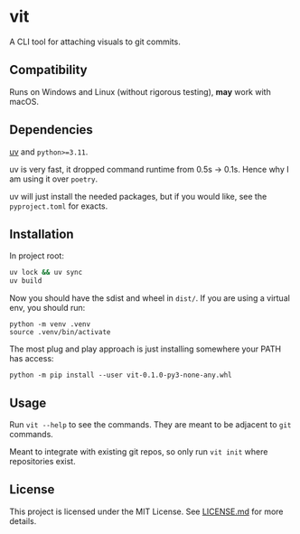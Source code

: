 # vit
A CLI tool for attaching visuals to git commits.

## Compatibility
Runs on Windows and Linux (without rigorous testing), **may** work with macOS.

## Dependencies
[uv](https://docs.astral.sh/uv/getting-started/installation/) and `python>=3.11`.

uv is very fast, it dropped command runtime from 0.5s -> 0.1s. Hence why I am using it over `poetry`.

uv will just install the needed packages, but if you would like, see the `pyproject.toml` for exacts.

## Installation
In project root:

```bash
uv lock && uv sync
uv build
```

Now you should have the sdist and wheel in `dist/`. If you are using a virtual env, you should run:

```
python -m venv .venv
source .venv/bin/activate
```

The most plug and play approach is just installing somewhere your PATH has access:

```
python -m pip install --user vit-0.1.0-py3-none-any.whl
```

## Usage
Run `vit --help` to see the commands. They are meant to be adjacent to `git` commands.

Meant to integrate with existing git repos, so only run `vit init` where repositories exist.

## License

This project is licensed under the MIT License. See [LICENSE.md](LICENSE.md) for more details.
